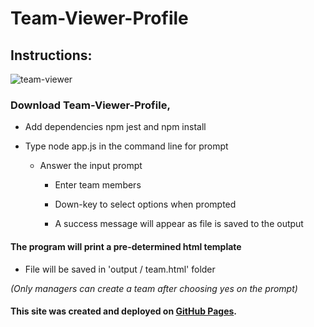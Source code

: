 # Team-Viewer-Profile


## Instructions:

![team-viewer](https://user-images.githubusercontent.com/38336934/72966924-49684d00-3d7d-11ea-8bb0-4cbbd8fbb747.gif)


### Download Team-Viewer-Profile,
- Add dependencies npm jest and npm install

- Type node app.js in the command line for prompt
    - Answer the input prompt

      - Enter team members

      - Down-key to select options when prompted

      - A success message will appear as file is saved to the output

#### The program will print a pre-determined html template
- File will be saved in 'output / team.html' folder

*(Only managers can create a team after choosing yes on the prompt)*

#### This site was created and deployed on [GitHub Pages](https://github.com/Fancystacks/Team-Viewer-Profile/).